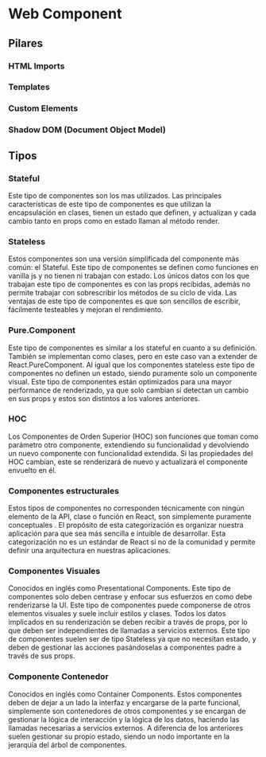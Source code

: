 # Web Component
## Pilares
### HTML Imports
### Templates
### Custom Elements
### Shadow DOM (Document Object Model)

## Tipos
### Stateful
Este tipo de componentes son los mas utilizados. Las principales características de este tipo de componentes es que utilizan la encapsulación en clases, tienen un estado que definen, y actualizan y cada cambio tanto en props como en estado llaman al método render.
### Stateless
Estos componentes son una versión simplificada del componente más común: el Stateful. Este tipo de componentes se definen como funciones en vanilla js y no tienen ni trabajan con estado. Los únicos datos con los que trabajan este tipo de componentes es con las props recibidas, además no permite trabajar con sobrescribir los métodos de su ciclo de vida. Las ventajas de este tipo de componentes es que son sencillos de escribir, fácilmente testeables y mejoran el rendimiento.
### Pure.Component
Este tipo de componentes es similar a los stateful en cuanto a su definición. También se implementan como clases, pero en este caso van a extender de React.PureComponent. Al igual que los componentes stateless este tipo de componentes no definen un estado, siendo puramente solo un componente visual. Este tipo de componentes están optimizados para una mayor performance de renderizado, ya que solo cambian si detectan un cambio en sus props y estos son distintos a los valores anteriores.
### HOC
Los Componentes de Orden Superior (HOC) son funciones que toman como parámetro otro componente, extendiendo su funcionalidad y devolviendo un nuevo componente con funcionalidad extendida. Si las propiedades del HOC cambian, este se renderizará de nuevo y actualizará el componente envuelto en él.


### Componentes estructurales
Estos tipos de componentes no corresponden técnicamente con ningún elemento de la API, clase o función en React, son simplemente puramente conceptuales . El propósito de esta categorización es organizar nuestra aplicación para que sea más sencilla e intuible de desarrollar. Esta categorización no es un estándar de React si no de la comunidad y permite definir una arquitectura en nuestras aplicaciones.
### Componentes Visuales
Conocidos en inglés como Presentational Components. Este tipo de componentes solo deben centrase y enfocar sus esfuerzos en como debe renderizarse la UI. Este tipo de componentes puede componerse de otros elementos visuales y suele incluir estilos y clases. Todos los datos implicados en su renderización se deben recibir a través de props, por lo que deben ser independientes de llamadas a servicios externos. Este tipo de componentes suelen ser de tipo Stateless ya que no necesitan estado, y deben de gestionar las acciones pasándoselas a componentes padre a través de sus props.
### Componente Contenedor
Conocidos en inglés como Container Components. Estos componentes deben de dejar a un lado la interfaz y encargarse de la parte funcional, simplemente son contenedores de otros componentes y se encargan de gestionar la lógica de interacción y la lógica de los datos, haciendo las llamadas necesarias a servicios externos. A diferencia de los anteriores suelen gestionar su propio estado, siendo un nodo importante en la jerarquía del árbol de componentes.
